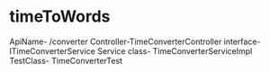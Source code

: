 # timeToWords

 ApiName- /converter
Controller-TimeConverterController
interface- ITimeConverterService
Service class- TimeConverterServiceImpl
TestClass-  TimeConverterTest
